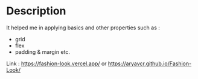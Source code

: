 # Description
It helped me in applying basics and other properties such as :
- grid
- flex
- padding & margin etc.

Link : https://fashion-look.vercel.app/ or https://aryavcr.github.io/Fashion-Look/
